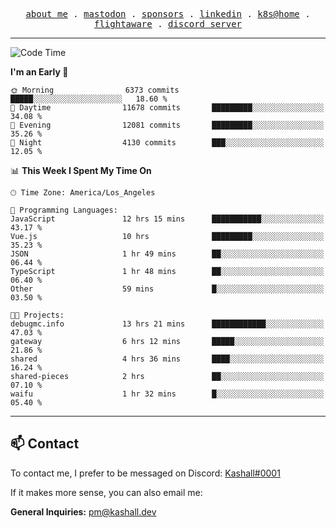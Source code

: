 <p align="center">
  <samp>
    <a href="https://jordanjones.org/">about me</a> .
    <a href="https://mastodon.social/@kashall">mastodon</a> .
    <a href="https://github.com/sponsors/kashalls">sponsors</a> .
    <a href="https://linkedin.com/in/jordpjones">linkedin</a> .
    <a href="https://github.com/kashalls/home-cluster">k8s@home</a> .
    <a href="https://flightaware.com/adsb/stats/user/kashalls">flightaware</a> .
    <a href="https://discord.gg/ctgrp8k">discord server</a>
  </samp>
</p>

---

<!--START_SECTION:waka-->
![Code Time](http://img.shields.io/badge/Code%20Time-1%2C322%20hrs%2047%20mins-blue)

**I'm an Early 🐤** 

```text
🌞 Morning                6373 commits        █████░░░░░░░░░░░░░░░░░░░░   18.60 % 
🌆 Daytime                11678 commits       █████████░░░░░░░░░░░░░░░░   34.08 % 
🌃 Evening                12081 commits       █████████░░░░░░░░░░░░░░░░   35.26 % 
🌙 Night                  4130 commits        ███░░░░░░░░░░░░░░░░░░░░░░   12.05 % 
```


📊 **This Week I Spent My Time On** 

```text
🕑︎ Time Zone: America/Los_Angeles

💬 Programming Languages: 
JavaScript               12 hrs 15 mins      ███████████░░░░░░░░░░░░░░   43.17 % 
Vue.js                   10 hrs              █████████░░░░░░░░░░░░░░░░   35.23 % 
JSON                     1 hr 49 mins        ██░░░░░░░░░░░░░░░░░░░░░░░   06.44 % 
TypeScript               1 hr 48 mins        ██░░░░░░░░░░░░░░░░░░░░░░░   06.40 % 
Other                    59 mins             █░░░░░░░░░░░░░░░░░░░░░░░░   03.50 % 

🐱‍💻 Projects: 
debugmc.info             13 hrs 21 mins      ████████████░░░░░░░░░░░░░   47.03 % 
gateway                  6 hrs 12 mins       █████░░░░░░░░░░░░░░░░░░░░   21.86 % 
shared                   4 hrs 36 mins       ████░░░░░░░░░░░░░░░░░░░░░   16.24 % 
shared-pieces            2 hrs               ██░░░░░░░░░░░░░░░░░░░░░░░   07.10 % 
waifu                    1 hr 32 mins        █░░░░░░░░░░░░░░░░░░░░░░░░   05.40 % 
```


<!--END_SECTION:waka-->

---

## 📫 Contact

To contact me, I prefer to be messaged on Discord:  [Kashall#0001](https://discord.com/users/201077739589992448)

If it makes more sense, you can also email me:

**General Inquiries:** pm@kashall.dev  
